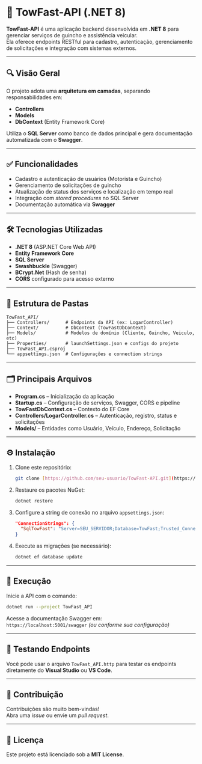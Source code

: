 # 🚗 TowFast-API (.NET 8)

**TowFast-API** é uma aplicação backend desenvolvida em **.NET 8** para gerenciar serviços de guincho e assistência veicular.  
Ela oferece endpoints RESTful para cadastro, autenticação, gerenciamento de solicitações e integração com sistemas externos.

---

## 🔍 Visão Geral

O projeto adota uma **arquitetura em camadas**, separando responsabilidades em:

- **Controllers**
- **Models**
- **DbContext** (Entity Framework Core)

Utiliza o **SQL Server** como banco de dados principal e gera documentação automatizada com o **Swagger**.

---

## ✅ Funcionalidades

- Cadastro e autenticação de usuários (Motorista e Guincho)
- Gerenciamento de solicitações de guincho
- Atualização de status dos serviços e localização em tempo real
- Integração com *stored procedures* no SQL Server
- Documentação automática via **Swagger**

---

## 🛠️ Tecnologias Utilizadas

- **.NET 8** (ASP.NET Core Web API)
- **Entity Framework Core**
- **SQL Server**
- **Swashbuckle** (Swagger)
- **BCrypt.Net** (Hash de senha)
- **CORS** configurado para acesso externo

---

## 📁 Estrutura de Pastas

```
TowFast_API/
├── Controllers/      # Endpoints da API (ex: LogarController)
├── Context/          # DbContext (TowFastDbContext)
├── Models/           # Modelos de domínio (Cliente, Guincho, Veiculo, etc)
├── Properties/       # launchSettings.json e configs do projeto
├── TowFast_API.csproj
└── appsettings.json  # Configurações e connection strings
```

---

## 🗂️ Principais Arquivos

- **Program.cs** – Inicialização da aplicação  
- **Startup.cs** – Configuração de serviços, Swagger, CORS e pipeline  
- **TowFastDbContext.cs** – Contexto do EF Core  
- **Controllers/LogarController.cs** – Autenticação, registro, status e solicitações  
- **Models/** – Entidades como Usuário, Veículo, Endereço, Solicitação

---

## ⚙️ Instalação

1. Clone este repositório:
   ```bash
   git clone [https://github.com/seu-usuario/TowFast-API.git](https://github.com/Karb01/TowFast-API.git)
   ```

2. Restaure os pacotes NuGet:
   ```bash
   dotnet restore
   ```

3. Configure a string de conexão no arquivo `appsettings.json`:
   ```json
   "ConnectionStrings": {
     "SqlTowFast": "Server=SEU_SERVIDOR;Database=TowFast;Trusted_Connection=True;TrustServerCertificate=Yes"
   }
   ```

4. Execute as migrações (se necessário):
   ```bash
   dotnet ef database update
   ```

---

## 🚀 Execução

Inicie a API com o comando:

```bash
dotnet run --project TowFast_API
```

Acesse a documentação Swagger em:  
`https://localhost:5001/swagger` *(ou conforme sua configuração)*

---

## 🧪 Testando Endpoints

Você pode usar o arquivo `TowFast_API.http` para testar os endpoints diretamente do **Visual Studio** ou **VS Code**.

---

## 🤝 Contribuição

Contribuições são muito bem-vindas!  
Abra uma *issue* ou envie um *pull request*.

---

## 📝 Licença

Este projeto está licenciado sob a **MIT License**.
